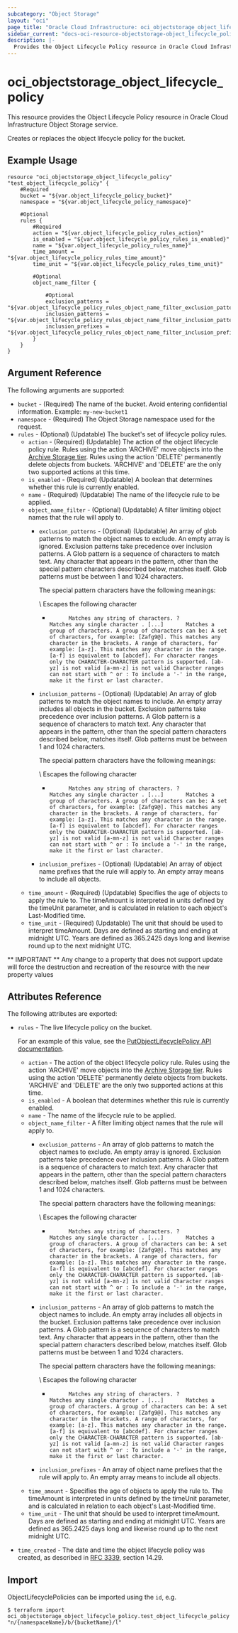 ```yaml
---
subcategory: "Object Storage"
layout: "oci"
page_title: "Oracle Cloud Infrastructure: oci_objectstorage_object_lifecycle_policy"
sidebar_current: "docs-oci-resource-objectstorage-object_lifecycle_policy"
description: |-
  Provides the Object Lifecycle Policy resource in Oracle Cloud Infrastructure Object Storage service
---
```


# oci_objectstorage_object_lifecycle_policy
This resource provides the Object Lifecycle Policy resource in Oracle Cloud Infrastructure Object Storage service.

Creates or replaces the object lifecycle policy for the bucket.


## Example Usage

```hcl
resource "oci_objectstorage_object_lifecycle_policy" "test_object_lifecycle_policy" {
	#Required
	bucket = "${var.object_lifecycle_policy_bucket}"
	namespace = "${var.object_lifecycle_policy_namespace}"

	#Optional
	rules {
		#Required
		action = "${var.object_lifecycle_policy_rules_action}"
		is_enabled = "${var.object_lifecycle_policy_rules_is_enabled}"
		name = "${var.object_lifecycle_policy_rules_name}"
		time_amount = "${var.object_lifecycle_policy_rules_time_amount}"
		time_unit = "${var.object_lifecycle_policy_rules_time_unit}"

		#Optional
		object_name_filter {

			#Optional
			exclusion_patterns = "${var.object_lifecycle_policy_rules_object_name_filter_exclusion_patterns}"
			inclusion_patterns = "${var.object_lifecycle_policy_rules_object_name_filter_inclusion_patterns}"
			inclusion_prefixes = "${var.object_lifecycle_policy_rules_object_name_filter_inclusion_prefixes}"
		}
	}
}
```

## Argument Reference

The following arguments are supported:

* `bucket` - (Required) The name of the bucket. Avoid entering confidential information. Example: `my-new-bucket1` 
* `namespace` - (Required) The Object Storage namespace used for the request.
* `rules` - (Optional) (Updatable) The bucket's set of lifecycle policy rules.
	* `action` - (Required) (Updatable) The action of the object lifecycle policy rule. Rules using the action 'ARCHIVE' move objects into the [Archive Storage tier](https://docs.cloud.oracle.com/iaas/Content/Archive/Concepts/archivestorageoverview.htm). Rules using the action 'DELETE' permanently delete objects from buckets. 'ARCHIVE' and 'DELETE' are the only two supported actions at this time. 
	* `is_enabled` - (Required) (Updatable) A boolean that determines whether this rule is currently enabled.
	* `name` - (Required) (Updatable) The name of the lifecycle rule to be applied.
	* `object_name_filter` - (Optional) (Updatable) A filter limiting object names that the rule will apply to.
		* `exclusion_patterns` - (Optional) (Updatable) An array of glob patterns to match the object names to exclude. An empty array is ignored. Exclusion patterns take precedence over inclusion patterns. A Glob pattern is a sequence of characters to match text. Any character that appears in the pattern, other than the special pattern characters described below, matches itself. Glob patterns must be between 1 and 1024 characters.

			The special pattern characters have the following meanings:

			\           Escapes the following character
			*           Matches any string of characters. ?           Matches any single character . [...]       Matches a group of characters. A group of characters can be: A set of characters, for example: [Zafg9@]. This matches any character in the brackets. A range of characters, for example: [a-z]. This matches any character in the range. [a-f] is equivalent to [abcdef]. For character ranges only the CHARACTER-CHARACTER pattern is supported. [ab-yz] is not valid [a-mn-z] is not valid Character ranges can not start with ^ or : To include a '-' in the range, make it the first or last character. 
		* `inclusion_patterns` - (Optional) (Updatable) An array of glob patterns to match the object names to include. An empty array includes all objects in the bucket. Exclusion patterns take precedence over inclusion patterns. A Glob pattern is a sequence of characters to match text. Any character that appears in the pattern, other than the special pattern characters described below, matches itself. Glob patterns must be between 1 and 1024 characters.

			The special pattern characters have the following meanings:

			\           Escapes the following character
			*           Matches any string of characters. ?           Matches any single character . [...]       Matches a group of characters. A group of characters can be: A set of characters, for example: [Zafg9@]. This matches any character in the brackets. A range of characters, for example: [a-z]. This matches any character in the range. [a-f] is equivalent to [abcdef]. For character ranges only the CHARACTER-CHARACTER pattern is supported. [ab-yz] is not valid [a-mn-z] is not valid Character ranges can not start with ^ or : To include a '-' in the range, make it the first or last character. 
		* `inclusion_prefixes` - (Optional) (Updatable) An array of object name prefixes that the rule will apply to. An empty array means to include all objects. 
	* `time_amount` - (Required) (Updatable) Specifies the age of objects to apply the rule to. The timeAmount is interpreted in units defined by the timeUnit parameter, and is calculated in relation to each object's Last-Modified time. 
	* `time_unit` - (Required) (Updatable) The unit that should be used to interpret timeAmount.  Days are defined as starting and ending at midnight UTC. Years are defined as 365.2425 days long and likewise round up to the next midnight UTC. 


** IMPORTANT **
Any change to a property that does not support update will force the destruction and recreation of the resource with the new property values

## Attributes Reference

The following attributes are exported:

* `rules` - The live lifecycle policy on the bucket.

	For an example of this value, see the [PutObjectLifecyclePolicy API documentation](https://docs.cloud.oracle.com/iaas/api/#/en/objectstorage/20160918/ObjectLifecyclePolicy/PutObjectLifecyclePolicy). 
	* `action` - The action of the object lifecycle policy rule. Rules using the action 'ARCHIVE' move objects into the [Archive Storage tier](https://docs.cloud.oracle.com/iaas/Content/Archive/Concepts/archivestorageoverview.htm). Rules using the action 'DELETE' permanently delete objects from buckets. 'ARCHIVE' and 'DELETE' are the only two supported actions at this time. 
	* `is_enabled` - A boolean that determines whether this rule is currently enabled.
	* `name` - The name of the lifecycle rule to be applied.
	* `object_name_filter` - A filter limiting object names that the rule will apply to.
		* `exclusion_patterns` - An array of glob patterns to match the object names to exclude. An empty array is ignored. Exclusion patterns take precedence over inclusion patterns. A Glob pattern is a sequence of characters to match text. Any character that appears in the pattern, other than the special pattern characters described below, matches itself. Glob patterns must be between 1 and 1024 characters.

			The special pattern characters have the following meanings:

			\           Escapes the following character
			*           Matches any string of characters. ?           Matches any single character . [...]       Matches a group of characters. A group of characters can be: A set of characters, for example: [Zafg9@]. This matches any character in the brackets. A range of characters, for example: [a-z]. This matches any character in the range. [a-f] is equivalent to [abcdef]. For character ranges only the CHARACTER-CHARACTER pattern is supported. [ab-yz] is not valid [a-mn-z] is not valid Character ranges can not start with ^ or : To include a '-' in the range, make it the first or last character. 
		* `inclusion_patterns` - An array of glob patterns to match the object names to include. An empty array includes all objects in the bucket. Exclusion patterns take precedence over inclusion patterns. A Glob pattern is a sequence of characters to match text. Any character that appears in the pattern, other than the special pattern characters described below, matches itself. Glob patterns must be between 1 and 1024 characters.

			The special pattern characters have the following meanings:

			\           Escapes the following character
			*           Matches any string of characters. ?           Matches any single character . [...]       Matches a group of characters. A group of characters can be: A set of characters, for example: [Zafg9@]. This matches any character in the brackets. A range of characters, for example: [a-z]. This matches any character in the range. [a-f] is equivalent to [abcdef]. For character ranges only the CHARACTER-CHARACTER pattern is supported. [ab-yz] is not valid [a-mn-z] is not valid Character ranges can not start with ^ or : To include a '-' in the range, make it the first or last character. 
	    * `inclusion_prefixes` - An array of object name prefixes that the rule will apply to. An empty array means to include all objects. 
	* `time_amount` - Specifies the age of objects to apply the rule to. The timeAmount is interpreted in units defined by the timeUnit parameter, and is calculated in relation to each object's Last-Modified time. 
	* `time_unit` - The unit that should be used to interpret timeAmount.  Days are defined as starting and ending at midnight UTC. Years are defined as 365.2425 days long and likewise round up to the next midnight UTC. 
* `time_created` - The date and time the object lifecycle policy was created, as described in [RFC 3339](https://tools.ietf.org/rfc/rfc3339), section 14.29. 

## Import

ObjectLifecyclePolicies can be imported using the `id`, e.g.

```
$ terraform import oci_objectstorage_object_lifecycle_policy.test_object_lifecycle_policy "n/{namespaceName}/b/{bucketName}/l" 
```

